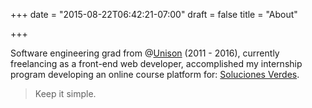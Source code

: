 +++
date = "2015-08-22T06:42:21-07:00"
draft = false
title = "About"

+++

Software engineering grad from @[Unison](http://www.uson.mx/) (2011 - 2016), currently freelancing as a front-end web developer, accomplished my internship program developing an online course platform for: [Soluciones Verdes](https://www.solucionesverdes.com.mx/ "Site currently down").

> Keep it simple.

<br />